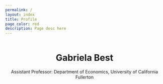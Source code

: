 ```yaml
---
permalink: /
layout: index
title: Profile
page_color: red
description: Page desc here
---
```


<header class="header header--large">
  <img class="header__profile" data-interchange="
  [assets/img/profile.jpg, small],
  [assets/img/profile@2x.jpg, retina], 
  ">
  
  <h1>Gabriela Best</h1>
  
  <span class="header__subheading">
    <span class="break">Assistant Professor:</span>
    <span class="break">Department of Economics,</span>
    <span class="break">University of California Fullerton</span>
  </span>
  
</header>